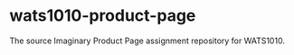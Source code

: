 wats1010-product-page
=====================

The source Imaginary Product Page assignment repository for WATS1010.
